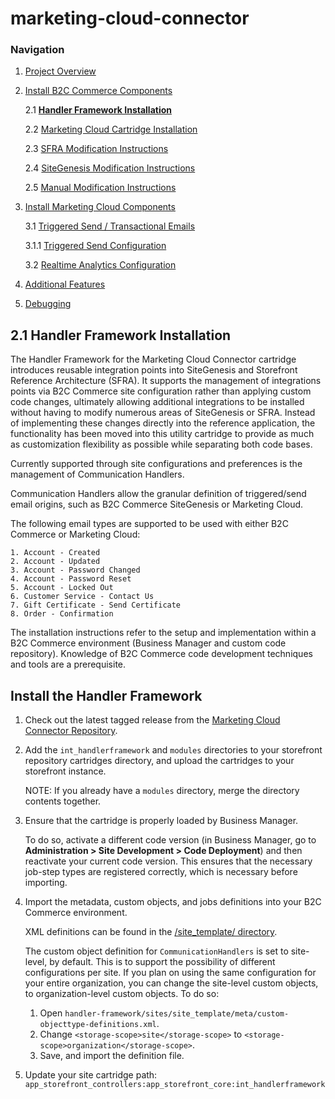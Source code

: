 <a name="Top"></a>
# marketing-cloud-connector 

### Navigation
1. [Project Overview](1_0_Project_Overview.md)
2. [Install B2C Commerce Components](2_0_Commerce_Cloud_Component_Installation.md)
	
	2.1 [**Handler Framework Installation**](2_1_Handler-Installation.md)
	
	2.2 [Marketing Cloud Cartridge Installation](2_2_MarketingCloudCart.md)
	
	2.3 [SFRA Modification Instructions](2_3_Modification-Instructions-for-SFRA.md)
	
	2.4 [SiteGenesis Modification Instructions](2_4_Modification-Instructions-for-SiteGenesis.md)
		
	2.5 [Manual Modification Instructions](2_5_ManualModifications.md)

7. [Install Marketing Cloud Components](3_0_ModifyMarketingCloud.md)

	3.1 [Triggered Send / Transactional Emails](3_1_0_TriggeredSendTransactionalEmails.md)
	
	3.1.1 [Triggered Send Configuration](3_1_1_MCConnectorInstallation-TriggeredSendConfiguration.md)
	
	3.2 [Realtime Analytics Configuration](3_2_MCConnectorInstallation-RealtimeAnalyticsConfiguration.md)
	
11. [Additional Features](4_0_AdditionalFeatures.md)
12. [Debugging](5_0_Debugging.md)

## 2.1 Handler Framework Installation 

The Handler Framework for the Marketing Cloud Connector cartridge introduces reusable integration points into SiteGenesis and Storefront Reference Architecture (SFRA). It supports the management of integrations points via B2C Commerce site configuration rather than applying custom code changes, ultimately allowing additional integrations to be installed without having to modify numerous areas of SiteGenesis or SFRA. Instead of implementing these changes directly into the reference application, the functionality has been moved into this utility cartridge to provide as much as customization flexibility as possible while separating both code bases.  

Currently supported through site configurations and preferences is the management of Communication Handlers. 

Communication Handlers allow the granular definition of triggered/send email origins, such as B2C Commerce SiteGenesis or Marketing Cloud. 

The following email types are supported to be used with either B2C Commerce or Marketing Cloud:


    1. Account - Created
    2. Account - Updated
    3. Account - Password Changed
    4. Account - Password Reset
    5. Account - Locked Out
    6. Customer Service - Contact Us
    7. Gift Certificate - Send Certificate
    8. Order - Confirmation


The installation instructions refer to the setup and implementation within a B2C Commerce environment (Business Manager and custom code repository). Knowledge of B2C Commerce code development techniques and tools are a prerequisite.
  
<a name="Installation"></a>
## Install the Handler Framework 

1. Check out the latest tagged release from the  [Marketing Cloud Connector Repository](https://github.com/SalesforceCommerceCloud/marketing-cloud-connector).

2. Add the `int_handlerframework` and `modules` directories to your storefront repository cartridges directory, and upload the cartridges to your storefront instance.
    
    NOTE: If you already have a `modules` directory, merge the directory contents together.
    
3. Ensure that the cartridge is properly loaded by Business Manager. 

	To do so, activate a different code version (in Business Manager, go to **Administration > Site Development > Code Deployment**) and then reactivate your current code version. This ensures that the necessary job-step types are registered correctly, which is necessary before importing.
	
4. Import the metadata, custom objects, and jobs definitions into your B2C Commerce environment. 
	
	XML definitions can be found in the [/site_template/ directory](https://github.com/SalesforceCommerceCloud/handler-framework/tree/develop/sites/site_template).
	
	The custom object definition for `CommunicationHandlers` is set to site-level, by default. This is to support the possibility of different configurations per site. If you plan on using the same configuration for your entire organization, you can change the site-level custom objects, to organization-level custom objects. 
To do so: 
    1. Open `handler-framework/sites/site_template/meta/custom-objecttype-definitions.xml`. 
    2. Change `<storage-scope>site</storage-scope>` to `<storage-scope>organization</storage-scope>`.
    3. Save, and import the definition file.

5. Update your site cartridge path:  `app_storefront_controllers:app_storefront_core:int_handlerframework`

